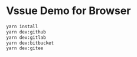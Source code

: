 # Vssue Demo for Browser

```bash
yarn install
yarn dev:github
yarn dev:gitlab
yarn dev:bitbucket
yarn dev:gitee
```
